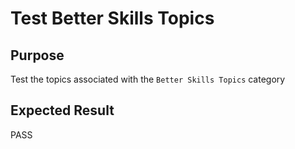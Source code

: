 Test Better Skills Topics
=========================

Purpose
-------
Test the topics associated with the `Better Skills Topics` category

Expected Result
---------------
PASS


<!---
BSSw Metadata:
Publish: preview
Categories: Skills
Topics: Online learning, Personal productivity and sustainability
Tags: training
Level: 2
Prerequisites: defaults
Aggregate: subresource
RSS Update: 2019-04-19
--->
